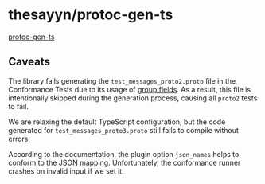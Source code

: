 # thesayyn/protoc-gen-ts

[protoc-gen-ts](https://github.com/thesayyn/protoc-gen-ts)

## Caveats

The library fails generating the `test_messages_proto2.proto` file in the Conformance Tests due to its
usage of [group fields](https://protobuf.dev/reference/protobuf/proto2-spec/#group_field). As a result, this file is
intentionally skipped during the generation process, causing all `proto2` tests to fail.

We are relaxing the default TypeScript configuration, but the code generated for `test_messages_proto3.proto` still
fails to compile without errors.

According to the documentation, the plugin option `json_names` helps to conform to the JSON mapping.
Unfortunately, the conformance runner crashes on invalid input if we set it.
